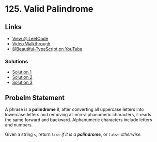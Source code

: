 # 125. Valid Palindrome

## Links

* [View @ LeetCode](https://leetcode.com/problems/valid-palindrome/)
* [Video Walkthrough](https://youtu.be/AjLTD1w059U)
* [@Beautiful-TypeScript on YouTube](https://www.youtube.com/@BeautifulTypeScript)

### Solutions

* [Solution 1](125-solution-1.ts)
* [Solution 2](125-solution-2.ts)
* [Solution 3](125-solution-3.ts)

## Probelm Statement

A phrase is a **palindrome** if, after converting all uppercase letters into lowercase letters and removing all non-alphanumeric characters, it reads the same forward and backward. Alphanumeric characters include letters and numbers.

Given a string `s`, return `true` *if it is a **palindrome***, or `false` *otherwise*.

